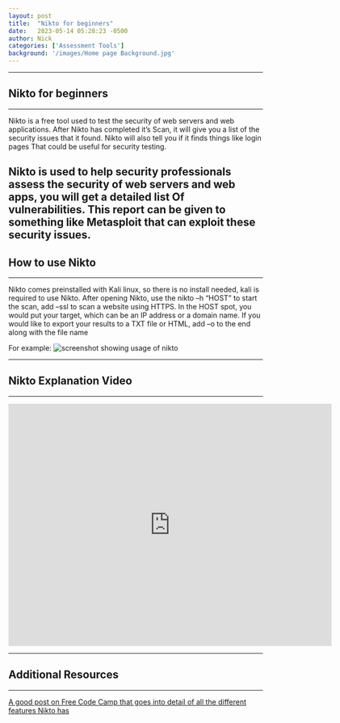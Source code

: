 ```yaml
---
layout: post
title:  "Nikto for beginners"
date:   2023-05-14 05:28:23 -0500
author: Nick
categories: ['Assessment Tools']
background: '/images/Home page Background.jpg'
---
```

----
## Nikto for beginners
----
Nikto is a free tool used to test the security of web servers and web applications. After Nikto has completed it’s
Scan, it will give you a list of the security issues that it found. Nikto will also tell you if it finds things like login pages
That could be useful for security testing.

Nikto is used to help security professionals assess the security of web servers and web apps, you will get a detailed list 
Of vulnerabilities. This report can be given to something like Metasploit that can exploit these security issues.
---
## How to use Nikto
---
Nikto comes preinstalled with Kali linux, so there is no install needed, kali is required to use Nikto. After opening Nikto, use the nikto –h “HOST” to start the scan, add –ssl to scan a website using HTTPS. In the HOST spot, you would put your target, which can be an IP address or a domain name. If you would like to export your results to a TXT file or HTML,  add –o to the end along with the file name

For example:
<img class="img-fluid" src="/EHEblog/images/nikto/niktoExample.png" alt="screenshot showing usage of nikto">


---
## Nikto Explanation Video
---
<iframe width="640" height="480" src="https://www.youtube.com/embed/KPNbtN5fr5g" frameborder="0" allowfullscreen ></iframe>

---
## Additional Resources 
---
[A good post on Free Code Camp that goes into detail of all the different features Nikto has](https://www.freecodecamp.org/news/an-introduction-to-web-server-scanning-with-nikto/)

